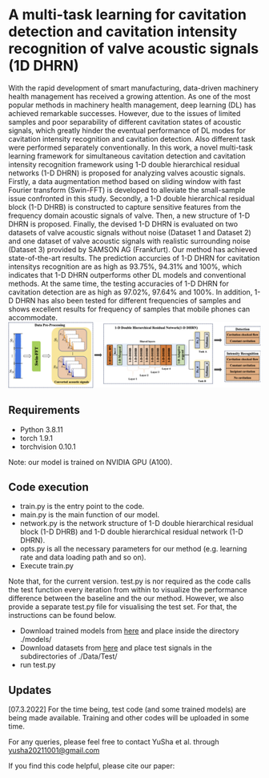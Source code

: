 # A multi-task learning for cavitation detection and cavitation intensity recognition of valve acoustic signals (1D DHRN)
With the rapid development of smart manufacturing, data-driven machinery health management has received a growing attention. As one of the most popular methods in machinery health management, deep learning (DL) has achieved remarkable successes. However, due to the issues of limited samples and poor separability of different cavitation states of acoustic signals, which greatly hinder the eventual performance of DL modes for cavitation intensity recognition and cavitation detection. Also different task were performed separately conventionally. In this work, a novel multi-task learning framework for simultaneous cavitation detection and  cavitation intensity recognition framework using 1-D double hierarchical residual networks (1-D DHRN) is proposed for analyzing valves acoustic signals. Firstly, a data augmentation method based on sliding window with fast Fourier transform (Swin-FFT) is developed to alleviate the small-sample issue confronted in this study. Secondly, a 1-D double hierarchical residual block (1-D DHRB) is constructed to capture sensitive features from the frequency domain acoustic signals of valve. Then, a new structure of 1-D DHRN is proposed. Finally, the devised 1-D DHRN is evaluated on two datasets of valve acoustic signals without noise (Dataset 1 and Dataset 2) and one dataset of valve acoustic signals with realistic surrounding noise (Dataset 3) provided by SAMSON AG (Frankfurt). Our method has achieved state-of-the-art results. The prediction accurcies of 1-D DHRN for cavitation intensitys recognition are as high as 93.75%, 94.31% and 100%, which indicates that 1-D DHRN outperforms other DL models and conventional methods. At the same time, the testing accuracies of 1-D DHRN for cavitation detection are as high as 97.02%, 97.64% and 100%. In addition, 1-D DHRN has also been tested for different frequencies of samples and shows excellent results for frequency of samples that mobile phones can accommodate.
![img1](https://github.com/CavitationDetection/1-D-DHRN/blob/main/figs/1-D%20DHRN.png)
## Requirements

- Python 3.8.11
- torch 1.9.1
- torchvision 0.10.1

Note: our model is trained on NVIDIA GPU (A100).

## Code execution

- train.py is the entry point to the code.
- main.py is the main function of our model.
- network.py is the network structure of 1-D double hierarchical residual block (1-D DHRB) and 1-D double hierarchical residual network (1-D DHRN).
- opts.py is all the necessary parameters for our method (e.g. learning rate and data loading path and so on).
- Execute train.py

Note that, for the current version. test.py is nor required as the code calls the test function every iteration from within to visualize the performance difference between the baseline and the our method. However, we also provide a separate test.py file for visualising the test set. For that, the instructions can be found below.

- Download trained models from [here](https://drive.google.com/drive/folders/1ye8Vev8_fdMvdfHr5FIFSb5tcwtYHlnv) and place inside the directory ./models/
- Download datasets from [here](https://drive.google.com/drive/folders/1eejPrqM2hWPxSfb0gUhu-F4FD0rhO7sp?usp=sharing) and place test signals in the subdirectories of ./Data/Test/
- run test.py


## Updates

[07.3.2022] For the time being, test code (and some trained models) are being made available. Training and other codes will be uploaded in some time.


For any queries, please feel free to contact YuSha et al. through yusha20211001@gmail.com

If you find this code helpful, please cite our paper: 
